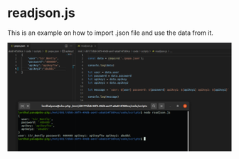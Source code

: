 # readjson.js

This is an example on how to import .json file
and use the data from it.

![alt text](https://github.com/LordHalyana/read_json_example/blob/master/jsjson.png?raw=true)